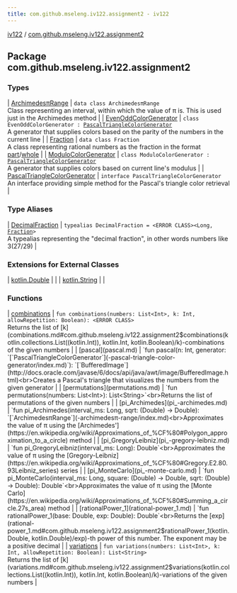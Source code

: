 ```yaml
---
title: com.github.mseleng.iv122.assignment2 - iv122
---
```


[iv122](../index.md) / [com.github.mseleng.iv122.assignment2](.)

## Package com.github.mseleng.iv122.assignment2

### Types

| [ArchimedesπRange](-archimedesπ-range/index.md) | `data class ArchimedesπRange`<br>Class representing an interval, within which the value of π is. This is used just in the Archimedes method |
| [EvenOddColorGenerator](-even-odd-color-generator/index.md) | `class EvenOddColorGenerator : `[`PascalTriangleColorGenerator`](-pascal-triangle-color-generator/index.md)<br>A generator that supplies colors based on the parity of the numbers in the current line |
| [Fraction](-fraction/index.md) | `data class Fraction`<br>A class representing rational numbers as the fraction in the format [part](-fraction/part.md)/[whole](-fraction/whole.md) |
| [ModuloColorGenerator](-modulo-color-generator/index.md) | `class ModuloColorGenerator : `[`PascalTriangleColorGenerator`](-pascal-triangle-color-generator/index.md)<br>A generator that supplies colors based on current line's modulus |
| [PascalTriangleColorGenerator](-pascal-triangle-color-generator/index.md) | `interface PascalTriangleColorGenerator`<br>An interface providing simple method for the Pascal's triangle color retrieval |

### Type Aliases

| [DecimalFraction](-decimal-fraction.md) | `typealias DecimalFraction = <ERROR CLASS><Long, `[`Fraction`](-fraction/index.md)`>`<br>A typealias representing the "decimal fraction", in other words numbers like 3(27/29) |

### Extensions for External Classes

| [kotlin.Double](kotlin.-double/index.md) |  |
| [kotlin.String](kotlin.-string/index.md) |  |

### Functions

| [combinations](combinations.md) | `fun combinations(numbers: List<Int>, k: Int, allowRepetition: Boolean): <ERROR CLASS>`<br>Returns the list of [k](combinations.md#com.github.mseleng.iv122.assignment2$combinations(kotlin.collections.List((kotlin.Int)), kotlin.Int, kotlin.Boolean)/k)-combinations of the given numbers |
| [pascal](pascal.md) | `fun pascal(n: Int, generator: `[`PascalTriangleColorGenerator`](-pascal-triangle-color-generator/index.md)`): `[`BufferedImage`](http://docs.oracle.com/javase/6/docs/api/java/awt/image/BufferedImage.html)<br>Creates a Pascal's triangle that visualizes the numbers from the given generator |
| [permutations](permutations.md) | `fun permutations(numbers: List<Int>): List<String>`<br>Returns the list of permutations of the given numbers |
| [pi_Archimedes](pi_-archimedes.md) | `fun pi_Archimedes(interval_ms: Long, sqrt: (Double) -> Double): `[`ArchimedesπRange`](-archimedesπ-range/index.md)<br>Approximates the value of π using the [Archimedes'](https://en.wikipedia.org/wiki/Approximations_of_%CF%80#Polygon_approximation_to_a_circle) method |
| [pi_GregoryLeibniz](pi_-gregory-leibniz.md) | `fun pi_GregoryLeibniz(interval_ms: Long): Double`<br>Approximates the value of π using the [Gregory-Leibniz](https://en.wikipedia.org/wiki/Approximations_of_%CF%80#Gregory.E2.80.93Leibniz_series) series |
| [pi_MonteCarlo](pi_-monte-carlo.md) | `fun pi_MonteCarlo(interval_ms: Long, square: (Double) -> Double, sqrt: (Double) -> Double): Double`<br>Approximates the value of π using the [Monte Carlo](https://en.wikipedia.org/wiki/Approximations_of_%CF%80#Summing_a_circle.27s_area) method |
| [rationalPower_1](rational-power_1.md) | `fun rationalPower_1(base: Double, exp: Double): Double`<br>Returns the [exp](rational-power_1.md#com.github.mseleng.iv122.assignment2$rationalPower_1(kotlin.Double, kotlin.Double)/exp)-th power of this number. The exponent may be a positive decimal |
| [variations](variations.md) | `fun variations(numbers: List<Int>, k: Int, allowRepetition: Boolean): List<String>`<br>Returns the list of [k](variations.md#com.github.mseleng.iv122.assignment2$variations(kotlin.collections.List((kotlin.Int)), kotlin.Int, kotlin.Boolean)/k)-variations of the given numbers |

